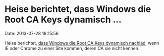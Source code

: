 Heise berichtet, dass Windows die Root CA Keys dynamisch \...
=============================================================

Date: 2013-07-28 18:15:56

Heise berichtet, [dass Windows die Root CA Keys dynamisch
nachläd](http://www.heise.de/-1921730), wenn IE oder Chrome zu einer
Site kommen, deren CA sie nicht kennen.
